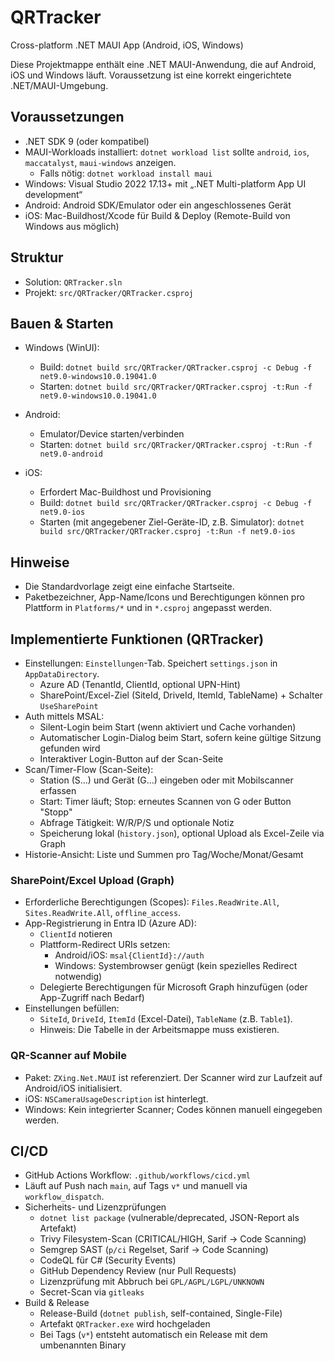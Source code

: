# QRTracker

Cross-platform .NET MAUI App (Android, iOS, Windows)

Diese Projektmappe enthält eine .NET MAUI-Anwendung, die auf Android, iOS und Windows läuft. Voraussetzung ist eine korrekt eingerichtete .NET/MAUI-Umgebung.

## Voraussetzungen

- .NET SDK 9 (oder kompatibel)
- MAUI-Workloads installiert: `dotnet workload list` sollte `android`, `ios`, `maccatalyst`, `maui-windows` anzeigen.
  - Falls nötig: `dotnet workload install maui`
- Windows: Visual Studio 2022 17.13+ mit „.NET Multi-platform App UI development“
- Android: Android SDK/Emulator oder ein angeschlossenes Gerät
- iOS: Mac-Buildhost/Xcode für Build & Deploy (Remote-Build von Windows aus möglich)

## Struktur

- Solution: `QRTracker.sln`
- Projekt: `src/QRTracker/QRTracker.csproj`

## Bauen & Starten

- Windows (WinUI):
  - Build: `dotnet build src/QRTracker/QRTracker.csproj -c Debug -f net9.0-windows10.0.19041.0`
  - Starten: `dotnet build src/QRTracker/QRTracker.csproj -t:Run -f net9.0-windows10.0.19041.0`

- Android:
  - Emulator/Device starten/verbinden
  - Starten: `dotnet build src/QRTracker/QRTracker.csproj -t:Run -f net9.0-android`

- iOS:
  - Erfordert Mac-Buildhost und Provisioning
  - Build: `dotnet build src/QRTracker/QRTracker.csproj -c Debug -f net9.0-ios`
  - Starten (mit angegebener Ziel-Geräte-ID, z.B. Simulator): `dotnet build src/QRTracker/QRTracker.csproj -t:Run -f net9.0-ios`

## Hinweise

- Die Standardvorlage zeigt eine einfache Startseite. 
- Paketbezeichner, App-Name/Icons und Berechtigungen können pro Plattform in `Platforms/*` und in `*.csproj` angepasst werden.

## Implementierte Funktionen (QRTracker)

- Einstellungen: `Einstellungen`-Tab. Speichert `settings.json` in `AppDataDirectory`.
  - Azure AD (TenantId, ClientId, optional UPN-Hint)
  - SharePoint/Excel-Ziel (SiteId, DriveId, ItemId, TableName) + Schalter `UseSharePoint`
- Auth mittels MSAL:
  - Silent-Login beim Start (wenn aktiviert und Cache vorhanden)
  - Automatischer Login-Dialog beim Start, sofern keine gültige Sitzung gefunden wird
  - Interaktiver Login-Button auf der Scan-Seite
- Scan/Timer-Flow (Scan-Seite):
  - Station (S...) und Gerät (G...) eingeben oder mit Mobilscanner erfassen
  - Start: Timer läuft; Stop: erneutes Scannen von G oder Button "Stopp"
  - Abfrage Tätigkeit: W/R/P/S und optionale Notiz
  - Speicherung lokal (`history.json`), optional Upload als Excel-Zeile via Graph
- Historie-Ansicht: Liste und Summen pro Tag/Woche/Monat/Gesamt

### SharePoint/Excel Upload (Graph)

- Erforderliche Berechtigungen (Scopes): `Files.ReadWrite.All`, `Sites.ReadWrite.All`, `offline_access`.
- App-Registrierung in Entra ID (Azure AD):
  - `ClientId` notieren
  - Plattform-Redirect URIs setzen:
    - Android/iOS: `msal{ClientId}://auth`
    - Windows: Systembrowser genügt (kein spezielles Redirect notwendig)
  - Delegierte Berechtigungen für Microsoft Graph hinzufügen (oder App-Zugriff nach Bedarf)
- Einstellungen befüllen:
  - `SiteId`, `DriveId`, `ItemId` (Excel-Datei), `TableName` (z.B. `Table1`).
  - Hinweis: Die Tabelle in der Arbeitsmappe muss existieren.

### QR-Scanner auf Mobile

- Paket: `ZXing.Net.MAUI` ist referenziert. Der Scanner wird zur Laufzeit auf Android/iOS initialisiert.
- iOS: `NSCameraUsageDescription` ist hinterlegt.
- Windows: Kein integrierter Scanner; Codes können manuell eingegeben werden.

## CI/CD

- GitHub Actions Workflow: `.github/workflows/cicd.yml`
- Läuft auf Push nach `main`, auf Tags `v*` und manuell via `workflow_dispatch`.
- Sicherheits- und Lizenzprüfungen
  - `dotnet list package` (vulnerable/deprecated, JSON-Report als Artefakt)
  - Trivy Filesystem-Scan (CRITICAL/HIGH, Sarif → Code Scanning)
  - Semgrep SAST (`p/ci` Regelset, Sarif → Code Scanning)
  - CodeQL für C# (Security Events)
  - GitHub Dependency Review (nur Pull Requests)
  - Lizenzprüfung mit Abbruch bei `GPL/AGPL/LGPL/UNKNOWN`
  - Secret-Scan via `gitleaks`
- Build & Release
  - Release-Build (`dotnet publish`, self-contained, Single-File)
  - Artefakt `QRTracker.exe` wird hochgeladen
  - Bei Tags (`v*`) entsteht automatisch ein Release mit dem umbenannten Binary

